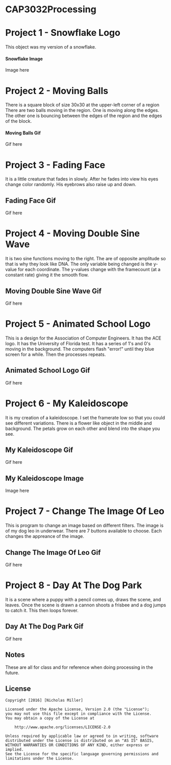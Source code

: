 # CAP3032Processing

# Project 1 - Snowflake Logo

This object was my version of a snowflake.

#### Snowflake Image

Image here

# Project 2 - Moving Balls

There is a square block of size 30x30 at the upper-left corner of a region
There are two balls moving in the region.
One is moving along the edges.
The other one is bouncing between the edges of the region and the edges of the block.

#### Moving Balls Gif

Gif here

# Project 3 - Fading Face

It is a little creature that fades in slowly.
After he fades into view his eyes change color randomly.
His eyebrows also raise up and down.

## Fading Face Gif

Gif here

# Project 4 - Moving Double Sine Wave

It is two sine functions moving to the right.
The are of opposite amplitude so that is why they look like DNA.
The only variable being changed is the y-value for each coordinate.
The y-values change with the framecount (at a constant rate) giving it the smooth flow.

## Moving Double Sine Wave Gif

Gif here

# Project 5 - Animated School Logo

This is a design for the Association of Computer Engineers.
It has the ACE logo.
It has the University of Florida test.
It has a series of 1's and 0's moving in the background.
The computers flash "error!" until they blue screen for a while.
Then the processes repeats.

## Animated School Logo Gif

Gif here

# Project 6 - My Kaleidoscope

It is my creation of a kaleidoscope.
I set the framerate low so that you could see different variations.
There is a flower like object in the middle and background.
The petals grow on each other and blend into the shape you see.

## My Kaleidoscope Gif

Gif here

## My Kaleidoscope Image

Image here

# Project 7 - Change The Image Of Leo

This is program to change an image based on different filters.
The image is of my dog leo in underwear.
There are 7 buttons available to choose.
Each changes the appreance of the image.

## Change The Image Of Leo Gif

Gif here

# Project 8 - Day At The Dog Park

It is a scene where a puppy with a pencil comes up, draws the scene, and leaves.
Once the scene is drawn a cannon shoots a frisbee and a dog jumps to catch it.
This then loops forever.

## Day At The Dog Park Gif

Gif here

## Notes

These are all for class and for reference when doing processing in the future.

## License

    Copyright [2016] [Nicholas Miller]

    Licensed under the Apache License, Version 2.0 (the "License");
    you may not use this file except in compliance with the License.
    You may obtain a copy of the License at

        http://www.apache.org/licenses/LICENSE-2.0

    Unless required by applicable law or agreed to in writing, software
    distributed under the License is distributed on an "AS IS" BASIS,
    WITHOUT WARRANTIES OR CONDITIONS OF ANY KIND, either express or implied.
    See the License for the specific language governing permissions and
    limitations under the License.
